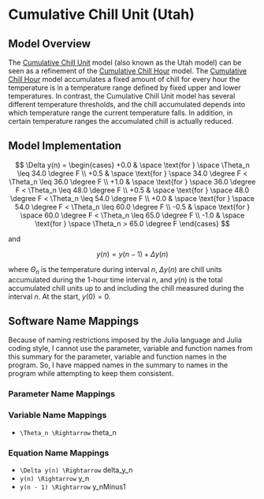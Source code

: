 # Cumulative Chill Unit (Utah)

## Model Overview

The [Cumulative Chill Unit](https://agrilife.org/stonefruit/popular-articles/chill-accumulation-its-importance-and-estimation/) model (also known as the Utah model) can be seen as a refinement of the [Cumulative Chill Hour](chill_CumulativeChillHour.md) model. The [Cumulative Chill Hour](chill_CumulativeChillHour.md) model accumulates a fixed amount of chill for every hour the temperature is in a temperature range defined by fixed upper and lower temperatures. In contrast, the Cumulative Chill Unit model has several different temperature thresholds, and the chill accumulated depends into which temperature range the current temperature falls. In addition, in certain temperature ranges the accumulated chill is actually reduced.

## Model Implementation

```math

\Delta y(n) =
\begin{cases}
    +0.0
    &   \space \text{for } \space \Theta_n \leq 34.0 \degree F \\
    +0.5
    &   \space \text{for } \space 34.0 \degree F < \Theta_n \leq 36.0 \degree F \\
    +1.0
    &   \space \text{for } \space 36.0 \degree F < \Theta_n \leq 48.0 \degree F \\
    +0.5
    &   \space \text{for } \space 48.0 \degree F < \Theta_n \leq 54.0 \degree F \\
    +0.0
    &   \space \text{for } \space 54.0 \degree F < \Theta_n \leq 60.0 \degree F \\
    -0.5
    &   \space \text{for } \space 60.0 \degree F < \Theta_n \leq 65.0 \degree F \\
    -1.0
    &   \space \text{for } \space \Theta_n > 65.0 \degree F
\end{cases}

```

and

```math

y(n) = y(n - 1) + \Delta y(n)

```

where $\Theta_n$ is the temperature during interval $n$, $\Delta y(n)$ are chill units accumulated during the 1-hour time interval $n$, and $y(n)$ is the total accumulated chill units up to and including the chill measured during the interval $n$. At the start, $y(0) = 0$.

## Software Name Mappings

Because of naming restrictions imposed by the Julia language and Julia coding style, I cannot use the parameter, variable and function names from this summary for the parameter, variable and function names in the program. So, I have mapped names in the summary to names in the program while attempting to keep them consistent.

### Parameter Name Mappings

### Variable Name Mappings

- ``\Theta_n \Rightarrow`` theta_n

### Equation Name Mappings

- ``\Delta y(n) \Rightarrow`` delta_y_n
- ``y(n) \Rightarrow`` y_n
- ``y(n - 1) \Rightarrow`` y_nMinus1
